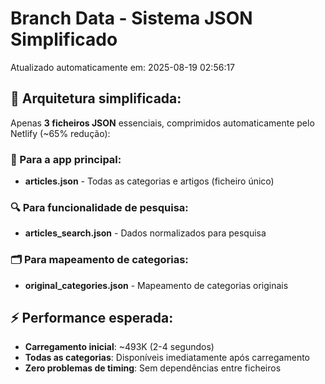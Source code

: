 # Branch Data - Sistema JSON Simplificado
Atualizado automaticamente em: 2025-08-19 02:56:17

## 🎯 Arquitetura simplificada:
Apenas **3 ficheiros JSON** essenciais, comprimidos automaticamente pelo Netlify (~65% redução):

### 📱 Para a app principal:
- **articles.json** - Todas as categorias e artigos (ficheiro único)

### 🔍 Para funcionalidade de pesquisa:
- **articles_search.json** - Dados normalizados para pesquisa

### 🗂️ Para mapeamento de categorias:
- **original_categories.json** - Mapeamento de categorias originais

## ⚡ Performance esperada:
- **Carregamento inicial**: ~493K (2-4 segundos)
- **Todas as categorias**: Disponíveis imediatamente após carregamento
- **Zero problemas de timing**: Sem dependências entre ficheiros

